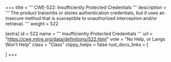 +++
title = '''
CWE-522: Insufficiently Protected Credentials
'''
description	= '''
The product transmits or stores authentication credentials, but it uses an insecure method that is susceptible to unauthorized interception and/or retrieval.
'''
weight = 522

[extra]
id = 522
name = '''
Insufficiently Protected Credentials
'''
url = "https://cwe.mitre.org/data/definitions/522.html"
vote = "No Help, or Langs Won't Help"
class = "Class"
clippy_helps = false
rust_docs_links = [
	
]
+++
